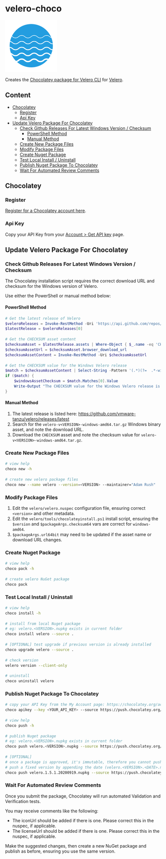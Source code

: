 
<!-- omit from toc -->
# velero-choco

![Velero Logo](velero-icon.png "Velero Logo")

Creates the [Chocolatey package for Velero CLI](https://community.chocolatey.org/packages/velero) for
[Velero](https://github.com/vmware-tanzu/velero).

<!-- omit from toc -->
## Content

- [Chocolatey](#chocolatey)
  - [Register](#register)
  - [Api Key](#api-key)
- [Update Velero Package For Chocolatey](#update-velero-package-for-chocolatey)
  - [Check Github Releases For Latest Windows Version / Checksum](#check-github-releases-for-latest-windows-version--checksum)
    - [PowerShell Method](#powershell-method)
    - [Manual Method](#manual-method)
  - [Create New Package Files](#create-new-package-files)
  - [Modify Package Files](#modify-package-files)
  - [Create Nuget Package](#create-nuget-package)
  - [Test Local Install / Uninstall](#test-local-install--uninstall)
  - [Publish Nuget Package To Chocolatey](#publish-nuget-package-to-chocolatey)
  - [Wait For Automated Review Comments](#wait-for-automated-review-comments)

## Chocolatey

### Register

[Register for a Chocolatey account here](https://community.chocolatey.org/account/Register).

### Api Key

Copy your API Key from your [Account > Get API key](https://community.chocolatey.org/account) page.

## Update Velero Package For Chocolatey

### Check Github Releases For Latest Windows Version / Checksum

The Chocolatey installation script requires the correct download URL and checksum for the Windows version of
Velero.

Use either the PowerShell or manual method below:

#### PowerShell Method

```powershell
# Get the latest release of Velero
$veleroReleases = Invoke-RestMethod -Uri 'https://api.github.com/repos/vmware-tanzu/velero/releases'
$latestRelease = $veleroReleases[0]

# Get the CHECKSUM asset content
$checksumAsset = $latestRelease.assets | Where-Object { $_.name -eq 'CHECKSUM' }
$checksumAssetUrl = $checksumAsset.browser_download_url
$checksumAssetContent = Invoke-RestMethod -Uri $checksumAssetUrl

# Get the CHECKSUM value for the Windows Velero release
$match = $checksumAssetContent | Select-String -Pattern '(.*)(?=  .*-windows-amd64.tar.gz)'
if ($match) {
    $windowsAssetChecksum = $match.Matches[0].Value
    Write-Output "The CHECKSUM value for the Windows Velero release is: [$windowsAssetChecksum]"
}
```

#### Manual Method

1. The latest release is listed here: <https://github.com/vmware-tanzu/velero/releases/latest>
1. Search for the `velero-v<VERSION>-windows-amd64.tar.gz` Windows binary asset, and note the download URL.
1. Download the `CHECKSUM` asset and note the checksum value for `velero-v<VERSION>-windows-amd64.tar.gz`.

### Create New Package Files

```bash
# view help
choco new -h

# create new velero package files
choco new --name velero --version=<VERSION> --maintainer="Adam Rush"
```

### Modify Package Files

1. Edit the `velero/velero.nuspec` configuration file, ensuring correct `<version>` and other metadata.
1. Edit the `velero/tools/chocolateyinstall.ps1` install script, ensuring the `$version` and
   `$packageArgs.checksum64` vars are correct for `windows-amd64`.
1. `$packageArgs.url64bit` may need to be updated if the asset name or download URL changes.

### Create Nuget Package

```bash
# view help
choco pack -h

# create velero NuGet package
choco pack
```

### Test Local Install / Uninstall

```bash
# view help
choco install -h

# install from local Nuget package
# eg: velero.<VERSION>.nupkg exists in current folder
choco install velero --source .

# [OPTIONAL] test upgrade if previous version is already installed
choco upgrade velero --source .

# check version
velero version --client-only

# uninstall
choco uninstall velero
```

### Publish Nuget Package To Chocolatey

```bash
# copy your API Key from the My Account page: https://chocolatey.org/account/
choco apikey --key <YOUR_API_KEY> --source https://push.chocolatey.org/

# view help
choco push -h

# publish Nuget package
# eg: velero.<VERSION>.nupkg exists in current folder
choco push velero.<VERSION>.nupkg --source https://push.chocolatey.org/

# [OPTIONAL]
# once a package is approved, it's immutable, therefore you cannot push this same version.
# push a fixed version by appending the date (velero.<VERSION>.<DATE>.nupkg), eg:
choco push velero.1.5.1.20200919.nupkg --source https://push.chocolatey.org/
```

### Wait For Automated Review Comments

Once you submit the package, Chocolatey will run automated Validation and Verification tests.

You may receive comments like the following:

- The iconUrl should be added if there is one. Please correct this in the nuspec, if applicable.
- The licenseUrl should be added if there is one. Please correct this in the nuspec, if applicable.

Make the suggested changes, then create a new NuGet package and publish as before, ensuring you use the same
version.
